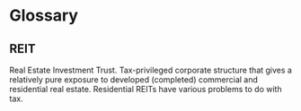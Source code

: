 # Glossary

## REIT

Real Estate Investment Trust. Tax-privileged corporate structure that gives a relatively pure exposure to developed (completed) commercial and residential real estate.  Residential REITs have various problems to do with tax.